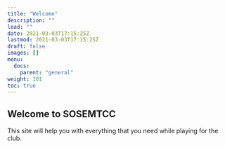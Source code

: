 ```yaml
---
title: "Welcome"
description: ""
lead: ""
date: 2021-03-03T17:15:25Z
lastmod: 2021-03-03T17:15:25Z
draft: false
images: []
menu: 
  docs:
    parent: "general"
weight: 101
toc: true
---
```


## Welcome to SOSEMTCC
This site will help you with everything that you need while playing for the club.

